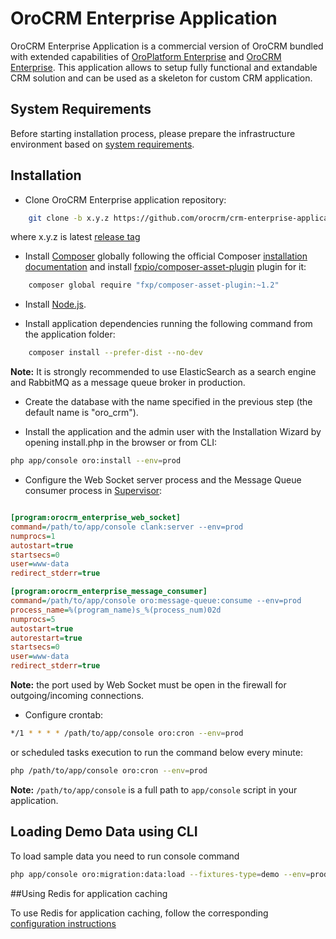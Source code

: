 # OroCRM Enterprise Application

OroCRM Enterprise Application is a commercial version of OroCRM bundled with extended capabilities of
[OroPlatform Enterprise][1] and [OroCRM Enterprise][2]. This application allows to setup fully functional
and extandable CRM solution and can be used as a skeleton for custom CRM application.

## System Requirements

Before starting installation process, please prepare the infrastructure environment based on [system requirements][3]. 

## Installation

- Clone OroCRM Enterprise application repository:

```bash
    git clone -b x.y.z https://github.com/orocrm/crm-enterprise-application.git
```

where x.y.z is latest [release tag](https://github.com/orocrm/crm-enterprise-application/releases)

- Install [Composer][4] globally following the official Composer [installation documentation][5]
and install [fxpio/composer-asset-plugin][6] plugin for it:

```bash
    composer global require "fxp/composer-asset-plugin:~1.2"
```

- Install [Node.js][7].

- Install application dependencies running the following command from the application folder:

```bash
    composer install --prefer-dist --no-dev
```

**Note:** It is strongly recommended to use ElasticSearch as a search engine and RabbitMQ as a message queue broker
in production.

- Create the database with the name specified in the previous step (the default name is "oro_crm").

- Install the application and the admin user with the Installation Wizard by opening install.php in the browser or from CLI:

```bash  
php app/console oro:install --env=prod
```

- Configure the Web Socket server process and the Message Queue consumer process in [Supervisor][8]:

```ini

[program:orocrm_enterprise_web_socket]
command=/path/to/app/console clank:server --env=prod
numprocs=1
autostart=true
startsecs=0
user=www-data
redirect_stderr=true

[program:orocrm_enterprise_message_consumer]
command=/path/to/app/console oro:message-queue:consume --env=prod
process_name=%(program_name)s_%(process_num)02d
numprocs=5
autostart=true
autorestart=true
startsecs=0
user=www-data
redirect_stderr=true
```

**Note:** the port used by Web Socket must be open in the firewall for outgoing/incoming connections.

- Configure crontab:

```bash
*/1 * * * * /path/to/app/console oro:cron --env=prod
```

or scheduled tasks execution to run the command below every minute:

```bash
php /path/to/app/console oro:cron --env=prod
```
 
**Note:** ``/path/to/app/console`` is a full path to `app/console` script in your application.

## Loading Demo Data using CLI

To load sample data you need to run console command

```bash
php app/console oro:migration:data:load --fixtures-type=demo --env=prod
```

##Using Redis for application caching

To use Redis for application caching, follow the corresponding [configuration instructions][9]

[1]:    https://github.com/orocrm/platform-enterprise
[2]:    https://github.com/orocrm/crm-enterprise
[3]:    https://www.orocrm.com/documentation/index/current/system-requirements
[4]:    https://getcomposer.org/
[5]:    https://getcomposer.org/download/
[6]:    https://github.com/fxpio/composer-asset-plugin/blob/master/Resources/doc/index.md
[7]:    https://nodejs.org/en/download/package-manager/
[8]:    http://supervisord.org/
[9]:    https://github.com/orocrm/redis-config#configuration